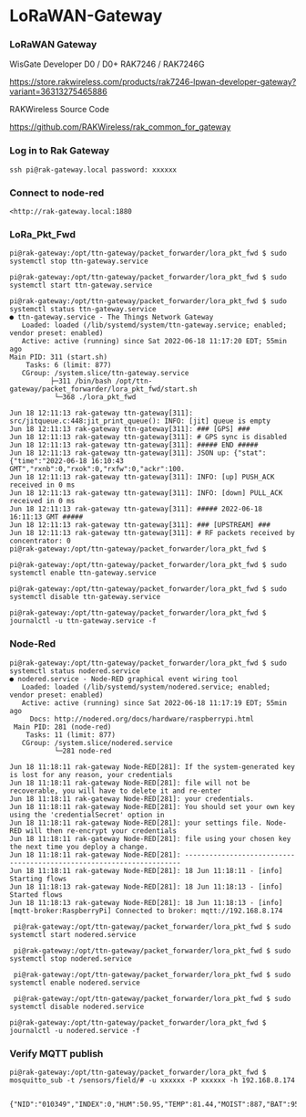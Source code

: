 # LoRaWAN-Gateway
### LoRaWAN Gateway

<p>WisGate Developer D0 / D0+
RAK7246 / RAK7246G

<https://store.rakwireless.com/products/rak7246-lpwan-developer-gateway?variant=36313275465886>

RAKWireless Source Code

<https://github.com/RAKWireless/rak_common_for_gateway>
</p>

### Log in to Rak Gateway

	ssh pi@rak-gateway.local password: xxxxxx

### Connect to node-red

	<http://rak-gateway.local:1880

### LoRa_Pkt_Fwd

	pi@rak-gateway:/opt/ttn-gateway/packet_forwarder/lora_pkt_fwd $ sudo systemctl stop ttn-gateway.service
	
	pi@rak-gateway:/opt/ttn-gateway/packet_forwarder/lora_pkt_fwd $ sudo systemctl start ttn-gateway.service

	pi@rak-gateway:/opt/ttn-gateway/packet_forwarder/lora_pkt_fwd $ sudo systemctl status ttn-gateway.service 
	● ttn-gateway.service - The Things Network Gateway
	   Loaded: loaded (/lib/systemd/system/ttn-gateway.service; enabled; vendor preset: enabled)
	   Active: active (running) since Sat 2022-06-18 11:17:20 EDT; 55min ago
 	Main PID: 311 (start.sh)
	    Tasks: 6 (limit: 877)
	   CGroup: /system.slice/ttn-gateway.service
 	          ├─311 /bin/bash /opt/ttn-gateway/packet_forwarder/lora_pkt_fwd/start.sh
	           └─368 ./lora_pkt_fwd

	Jun 18 12:11:13 rak-gateway ttn-gateway[311]: src/jitqueue.c:448:jit_print_queue(): INFO: [jit] queue is empty
	Jun 18 12:11:13 rak-gateway ttn-gateway[311]: ### [GPS] ###
	Jun 18 12:11:13 rak-gateway ttn-gateway[311]: # GPS sync is disabled
	Jun 18 12:11:13 rak-gateway ttn-gateway[311]: ##### END #####
	Jun 18 12:11:13 rak-gateway ttn-gateway[311]: JSON up: {"stat":{"time":"2022-06-18 16:10:43 GMT","rxnb":0,"rxok":0,"rxfw":0,"ackr":100.
	Jun 18 12:11:13 rak-gateway ttn-gateway[311]: INFO: [up] PUSH_ACK received in 0 ms
	Jun 18 12:11:13 rak-gateway ttn-gateway[311]: INFO: [down] PULL_ACK received in 0 ms
	Jun 18 12:11:13 rak-gateway ttn-gateway[311]: ##### 2022-06-18 16:11:13 GMT #####
	Jun 18 12:11:13 rak-gateway ttn-gateway[311]: ### [UPSTREAM] ###
	Jun 18 12:11:13 rak-gateway ttn-gateway[311]: # RF packets received by concentrator: 0
	pi@rak-gateway:/opt/ttn-gateway/packet_forwarder/lora_pkt_fwd $
	
	pi@rak-gateway:/opt/ttn-gateway/packet_forwarder/lora_pkt_fwd $ sudo systemctl enable ttn-gateway.service

	pi@rak-gateway:/opt/ttn-gateway/packet_forwarder/lora_pkt_fwd $ sudo systemctl disable ttn-gateway.service

	pi@rak-gateway:/opt/ttn-gateway/packet_forwarder/lora_pkt_fwd $ journalctl -u ttn-gateway.service -f

	

### Node-Red

	pi@rak-gateway:/opt/ttn-gateway/packet_forwarder/lora_pkt_fwd $ sudo systemctl status nodered.service 
	● nodered.service - Node-RED graphical event wiring tool
	   Loaded: loaded (/lib/systemd/system/nodered.service; enabled; vendor preset: enabled)
	   Active: active (running) since Sat 2022-06-18 11:17:19 EDT; 55min ago
	     Docs: http://nodered.org/docs/hardware/raspberrypi.html
	 Main PID: 281 (node-red)
	    Tasks: 11 (limit: 877)
	   CGroup: /system.slice/nodered.service
	           └─281 node-red

	Jun 18 11:18:11 rak-gateway Node-RED[281]: If the system-generated key is lost for any reason, your credentials
	Jun 18 11:18:11 rak-gateway Node-RED[281]: file will not be recoverable, you will have to delete it and re-enter
	Jun 18 11:18:11 rak-gateway Node-RED[281]: your credentials.
	Jun 18 11:18:11 rak-gateway Node-RED[281]: You should set your own key using the 'credentialSecret' option in
	Jun 18 11:18:11 rak-gateway Node-RED[281]: your settings file. Node-RED will then re-encrypt your credentials
	Jun 18 11:18:11 rak-gateway Node-RED[281]: file using your chosen key the next time you deploy a change.
	Jun 18 11:18:11 rak-gateway Node-RED[281]: ---------------------------------------------------------------------
	Jun 18 11:18:11 rak-gateway Node-RED[281]: 18 Jun 11:18:11 - [info] Starting flows
	Jun 18 11:18:13 rak-gateway Node-RED[281]: 18 Jun 11:18:13 - [info] Started flows
	Jun 18 11:18:13 rak-gateway Node-RED[281]: 18 Jun 11:18:13 - [info] [mqtt-broker:RaspberryPi] Connected to broker: mqtt://192.168.8.174

	 pi@rak-gateway:/opt/ttn-gateway/packet_forwarder/lora_pkt_fwd $ sudo systemctl start nodered.service

	 pi@rak-gateway:/opt/ttn-gateway/packet_forwarder/lora_pkt_fwd $ sudo systemctl stop nodered.service

	 pi@rak-gateway:/opt/ttn-gateway/packet_forwarder/lora_pkt_fwd $ sudo systemctl enable nodered.service

	 pi@rak-gateway:/opt/ttn-gateway/packet_forwarder/lora_pkt_fwd $ sudo systemctl disable nodered.service

	pi@rak-gateway:/opt/ttn-gateway/packet_forwarder/lora_pkt_fwd $ journalctl -u nodered.service -f


### Verify MQTT publish

	pi@rak-gateway:/opt/ttn-gateway/packet_forwarder/lora_pkt_fwd $ mosquitto_sub -t /sensors/field/# -u xxxxxx -P xxxxxx -h 192.168.8.174


	{"NID":"010349","INDEX":0,"HUM":50.95,"TEMP":81.44,"MOIST":887,"BAT":953,"TMST":782566940}

